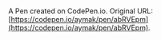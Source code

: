 # 

A Pen created on CodePen.io. Original URL: [https://codepen.io/aymak/pen/abRVEpm](https://codepen.io/aymak/pen/abRVEpm).

